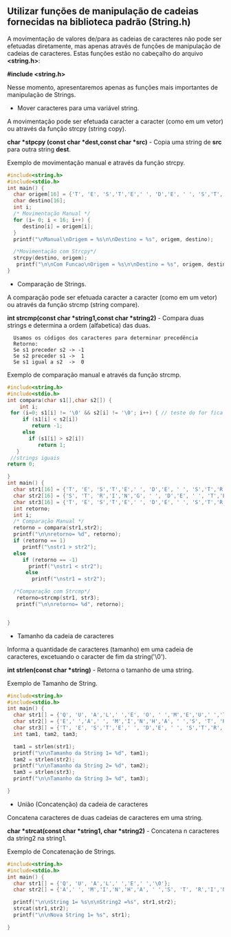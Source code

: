 Utilizar funções de manipulação de cadeias fornecidas na biblioteca padrão (String.h)
---
A movimentação de valores de/para as cadeias de caracteres não pode ser efetuadas diretamente, mas apenas através de funções de manipulação de cadeias de caracteres. Estas funções estão no cabeçalho do arquivo <b><string.h></b>: 

<b>#include <string.h></b>

Nesse momento, apresentaremos apenas as funções mais importantes de manipulação de Strings.

+ Mover caracteres para uma variável string. 

<p>A movimentação pode ser efetuada caracter a caracter (como em um vetor) ou através da função strcpy (string copy).</p>
<p><b>char *stpcpy (const char *dest,const char *src)</b> - Copia uma string de <b>src</b> para outra string <b>dest</b>.</p>
<p>Exemplo de movimentação manual e através da função strcpy.</p>


``` C runnable
#include<string.h>
#include<stdio.h>
int main() {
  char origem[16] = {'T', 'E', 'S','T','E',' ', 'D','E', ' ', 'S','T','R','I','N','G','\0'};
  char destino[16];
  int i;
  /* Movimentação Manual */
  for (i= 0; i < 16; i++) {
     destino[i] = origem[i];
  }
  printf("\nManual\nOrigem = %s\n\nDestino = %s", origem, destino);

  /*Movimentação com Strcpy*/
  strcpy(destino, origem);
   printf("\n\nCom Funcao\nOrigem = %s\n\nDestino = %s", origem, destino);
}

```
+ Comparação de Strings.
<p>A comparação pode ser efetuada caracter a caracter (como em um vetor) ou através da função strcmp (string compare).</p>

<p><b>int strcmp(const char *string1,const char *string2)</b> - Compara duas strings e determina a ordem (alfabetica) das duas.</p>

```
  Usamos os códigos dos caracteres para determinar precedência
  Retorno:
  Se s1 preceder s2 -> -1
  Se s2 preceder s1 ->  1
  Se s1 igual a s2  ->  0
```
<p>Exemplo de comparação manual e através da função strcmp.</p>


``` C runnable
#include<string.h>
#include<stdio.h>
int compara(char s1[],char s2[]) {
    int i;
 for (i=0; s1[i] != '\0' && s2[i] != '\0'; i++) { // teste do for fica falso quando uma das strings chegar ao fim, ou pelo return
     if (s1[i] < s2[i])
        return -1;
     else
       if (s1[i] > s2[i])
          return 1;
   }
 //strings iguais
return 0;

}
int main() {
  char str1[16] = {'T', 'E', 'S','T','E',' ', 'D','E', ' ', 'S','T','R','I','N','G','\0'};
  char str2[16] = {'S', 'T', 'R','I','N','G', ' ', 'D','E', ' ', 'T','E','S','T','E','\0'};
  char str3[16] = {'T', 'E', 'S','T','E',' ', 'D','E', ' ', 'S','T','R','I','N','G','\0'};
  int retorno;
  int i;
  /* Comparação Manual */
  retorno = compara(str1,str2);
  printf("\n\nretorno= %d", retorno);
  if (retorno == 1)
     printf("\nstr1 > str2");
  else
     if (retorno == -1)
       printf("\nstr1 < str2");
      else
        printf("\nstr1 = str2");

  /*Comparação com Strcmp*/
   retorno=strcmp(str1, str3);
   printf("\n\nretorno= %d", retorno);


}

```

+ Tamanho da cadeia de caracteres
<p>Informa a quantidade de caracteres (tamanho) em uma cadeia de caracteres, excetuando o caracter de fim da string('\0').</p>
   <p><b>int strlen(const char *string)</b> - Retorna o tamanho de uma string.</p>
<p>Exemplo de Tamanho de String.</p>

``` C runnable
#include<string.h>
#include<stdio.h>
int main() {
  char str1[] = {'Q', 'U', 'A','L',' ','E', 'O', ' ','M','E','U',' ','T','A','M','A','N','H','O','\0'};
  char str2[] = {'E',' ','A',' ', 'M','I','N','H','A', ' ','S', 'T', 'R','I','N','G','\0'};
  char str3[] = {'T', 'E', 'S','T','E',' ', 'D','E', ' ', 'S','T','R','I','N','G','\0'};
  int tam1, tam2, tam3;

  tam1 = strlen(str1);
  printf("\n\nTamanho da String 1= %d", tam1);
  tam2 = strlen(str2);
  printf("\n\nTamanho da String 2= %d", tam2);
  tam3 = strlen(str3);
  printf("\n\nTamanho da String 3= %d", tam3);

}

```
+ União (Concatenção) da cadeia de caracteres
<p>Concatena caracteres de duas cadeias de caracteres em uma string.</p>
   <p><b>char *strcat(const char *string1, char *string2)</b> - Concatena n caracteres da string2 na string1.</p>
<p>Exemplo de Concatenação de Strings.</p>

``` C runnable
#include<string.h>
#include<stdio.h>
int main() {
  char str1[] = {'Q', 'U', 'A','L',' ','E',' ','\0'};
  char str2[] = {'A',' ', 'M','I','N','H','A', ' ','S', 'T', 'R','I','N','G','\0'};

  printf("\n\nString 1= %s\n\nString2 =%s", str1,str2);
  strcat(str1,str2);
  printf("\n\nNova String 1= %s", str1);

}

```

